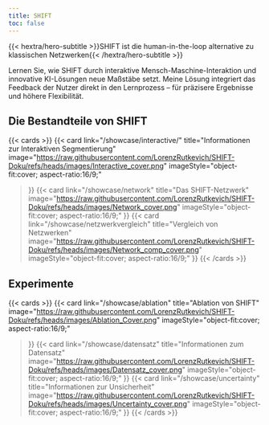 ```yaml
---
title: SHIFT
toc: false
---
```


{{< hextra/hero-subtitle >}}SHIFT ist die human-in-the-loop alternative zu klassischen Netzwerken{{< /hextra/hero-subtitle >}}

Lernen Sie, wie SHIFT durch interaktive Mensch-Maschine-Interaktion und innovative KI-Lösungen neue Maßstäbe setzt. Meine Lösung integriert das Feedback der Nutzer direkt in den Lernprozess – für präzisere Ergebnisse und höhere Flexibilität.

## Die Bestandteile von SHIFT

{{< cards >}}
  {{< card
        link="/showcase/interactive/"
        title="Informationen zur Interaktiven Segmentierung"
        image="https://raw.githubusercontent.com/LorenzRutkevich/SHIFT-Doku/refs/heads/images/Interactive_cover.png"
        imageStyle="object-fit:cover; aspect-ratio:16/9;"
  >}}
    {{< card
        link="/showcase/network"
        title="Das SHIFT-Netzwerk"
        image="https://raw.githubusercontent.com/LorenzRutkevich/SHIFT-Doku/refs/heads/images/Network_cover.png"
        imageStyle="object-fit:cover; aspect-ratio:16/9;"
  >}}
  {{< card
        link="/showcase/netzwerkvergleich"
        title="Vergleich von Netzwerken"
        image="https://raw.githubusercontent.com/LorenzRutkevich/SHIFT-Doku/refs/heads/images/Network_comp_cover.png"
        imageStyle="object-fit:cover; aspect-ratio:16/9;"
  >}}
{{< /cards >}}

## Experimente

{{< cards >}}
  {{< card
        link="/showcase/ablation"
        title="Ablation von SHIFT"
        image="https://raw.githubusercontent.com/LorenzRutkevich/SHIFT-Doku/refs/heads/images/Ablation_Cover.png"
        imageStyle="object-fit:cover; aspect-ratio:16/9;"
  >}}
  {{< card
        link="/showcase/datensatz"
        title="Informationen zum Datensatz"
        image="https://raw.githubusercontent.com/LorenzRutkevich/SHIFT-Doku/refs/heads/images/Datensatz_cover.png"
        imageStyle="object-fit:cover; aspect-ratio:16/9;"
  >}}
  {{< card
        link="/showcase/uncertainty"
        title="Informationen zur Unsicherheit"
        image="https://raw.githubusercontent.com/LorenzRutkevich/SHIFT-Doku/refs/heads/images/Uncertainty_cover.png"
        imageStyle="object-fit:cover; aspect-ratio:16/9;"
  >}}
{{< /cards >}}
